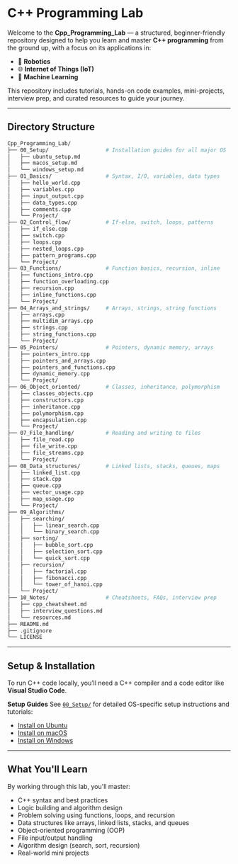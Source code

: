 # C++ Programming Lab

Welcome to the **Cpp_Programming_Lab** — a structured, beginner-friendly repository designed to help you learn and master **C++ programming** from the ground up, with a focus on its applications in:

- 🤖 **Robotics**
- 🌐 **Internet of Things (IoT)**
- 🧠 **Machine Learning**

This repository includes tutorials, hands-on code examples, mini-projects, interview prep, and curated resources to guide your journey.

---

## Directory Structure

```bash
Cpp_Programming_Lab/
├── 00_Setup/                  # Installation guides for all major OS
│   ├── ubuntu_setup.md
│   ├── macos_setup.md
│   └── windows_setup.md
├── 01_Basics/                 # Syntax, I/O, variables, data types
│   ├── hello_world.cpp
│   ├── variables.cpp
│   ├── input_output.cpp
│   ├── data_types.cpp
│   ├── comments.cpp
│   └── Project/
├── 02_Control_flow/           # If-else, switch, loops, patterns
│   ├── if_else.cpp
│   ├── switch.cpp
│   ├── loops.cpp
│   ├── nested_loops.cpp
│   ├── pattern_programs.cpp
│   └── Project/
├── 03_Functions/              # Function basics, recursion, inline
│   ├── functions_intro.cpp
│   ├── function_overloading.cpp
│   ├── recursion.cpp
│   ├── inline_functions.cpp
│   └── Project/
├── 04_Arrays_and_strings/     # Arrays, strings, string functions
│   ├── arrays.cpp
│   ├── multidim_arrays.cpp
│   ├── strings.cpp
│   ├── string_functions.cpp
│   └── Project/
├── 05_Pointers/               # Pointers, dynamic memory, arrays
│   ├── pointers_intro.cpp
│   ├── pointers_and_arrays.cpp
│   ├── pointers_and_functions.cpp
│   ├── dynamic_memory.cpp
│   └── Project/
├── 06_Object_oriented/        # Classes, inheritance, polymorphism
│   ├── classes_objects.cpp
│   ├── constructors.cpp
│   ├── inheritance.cpp
│   ├── polymorphism.cpp
│   ├── encapsulation.cpp
│   └── Project/
├── 07_File_handling/          # Reading and writing to files
│   ├── file_read.cpp
│   ├── file_write.cpp
│   ├── file_streams.cpp
│   └── Project/
├── 08_Data_structures/        # Linked lists, stacks, queues, maps
│   ├── linked_list.cpp
│   ├── stack.cpp
│   ├── queue.cpp
│   ├── vector_usage.cpp
│   ├── map_usage.cpp
│   └── Project/
├── 09_Algorithms/
│   ├── searching/
│   │   ├── linear_search.cpp
│   │   └── binary_search.cpp
│   ├── sorting/
│   │   ├── bubble_sort.cpp
│   │   ├── selection_sort.cpp
│   │   └── quick_sort.cpp
│   ├── recursion/
│   │   ├── factorial.cpp
│   │   ├── fibonacci.cpp
│   │   └── tower_of_hanoi.cpp
│   └── Project/
├── 10_Notes/                  # Cheatsheets, FAQs, interview prep
│   ├── cpp_cheatsheet.md
│   ├── interview_questions.md
│   └── resources.md
├── README.md
├── .gitignore
└── LICENSE
```

---

## Setup & Installation

To run C++ code locally, you’ll need a C++ compiler and a code editor like **Visual Studio Code**.

**Setup Guides**
See [`00_Setup/`](./00_Setup/) for detailed OS-specific setup instructions and tutorials:

* [Install on Ubuntu](./00_Setup/ubuntu_setup.md)
* [Install on macOS](./00_Setup/macos_setup.md)
* [Install on Windows](./00_Setup/windows_setup.md)

---

## What You'll Learn

By working through this lab, you'll master:

* C++ syntax and best practices
* Logic building and algorithm design
* Problem solving using functions, loops, and recursion
* Data structures like arrays, linked lists, stacks, and queues
* Object-oriented programming (OOP)
* File input/output handling
* Algorithm design (search, sort, recursion)
* Real-world mini projects
